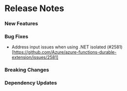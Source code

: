 # Release Notes

### New Features

### Bug Fixes

- Address input issues when using .NET isolated (#2581)[https://github.com/Azure/azure-functions-durable-extension/issues/2581]

### Breaking Changes

### Dependency Updates
